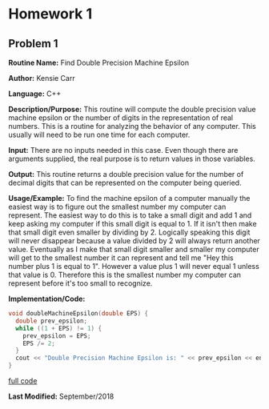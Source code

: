 
# Homework 1

## Problem 1

**Routine Name:**           Find Double Precision Machine Epsilon

**Author:** Kensie Carr

**Language:** C++

**Description/Purpose:** This routine will compute the double precision value machine epsilon or the number of digits in the representation of real numbers. This is a routine for analyzing the behavior of any computer. This usually will need to be run one time for each computer.

**Input:** There are no inputs needed in this case. Even though there are arguments supplied, the real purpose is to
return values in those variables.

**Output:** This routine returns a double precision value for the number of decimal digits that can be represented on the computer being queried.

**Usage/Example:**
To find the machine epsilon of a computer manually the easiest way is to figure out the smallest number my computer can represent. The easiest way to do this is to take a small digit and add 1 and keep asking my computer if this small digit is equal to 1. If it isn't then make that small digit even smaller by dividing by 2. Logically speaking this digit will never disappear because a value divided by 2 will always return another value. Eventually as I make that small digit smaller and smaller my computer will get to the smallest number it can represent and tell me "Hey this number plus 1 is equal to 1". However a value plus 1 will never equal 1 unless that value is 0. Therefore this is the smallest number my computer can represent before it's too small to recognize.

**Implementation/Code:** 
```c++ 
void doubleMachineEpsilon(double EPS) {
  double prev_epsilon;
  while ((1 + EPS) != 1) {
    prev_epsilon = EPS;
    EPS /= 2;
  }
  cout << "Double Precision Machine Epsilon is: " << prev_epsilon << endl;
}
```
[full code](https://KensieCarr.github.io/Math-4610/Homework1/dmaceps.cpp)

**Last Modified:** September/2018

